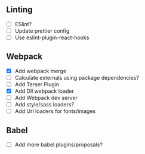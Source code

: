 ## Linting
- [ ] ESlint?
- [ ] Update prettier config
- [ ] Use eslint-plugin-react-hooks

## Webpack
- [x] Add webpack merge
- [ ] Calculate externals using package dependencies?
- [ ] Add Terser Plugin
- [x] Add Dll webpack loader
- [ ] Add Webpack dev server
- [ ] Add style/sass loaders?
- [ ] Add Url loaders for fonts/images

## Babel
- [ ] Add more babel plugins/proposals?
